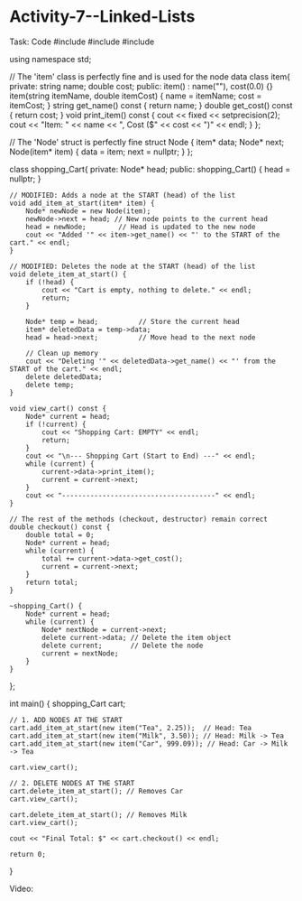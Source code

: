 # Activity-7--Linked-Lists

Task: Code
#include <iostream>
#include <string>
#include <iomanip>

using namespace std;

// The 'item' class is perfectly fine and is used for the node data
class item{
private:
    string name;
    double cost;
public:
    item() : name(""), cost(0.0) {}
    item(string itemName, double itemCost) {
        name = itemName;
        cost = itemCost;
    }
    string get_name() const { return name; }
    double get_cost() const { return cost; }
    void print_item() const { 
        cout << fixed << setprecision(2);
        cout << "Item: " << name << ", Cost ($" << cost << ")" << endl;
    }
};

// The 'Node' struct is perfectly fine
struct Node {
    item* data;
    Node* next;
    Node(item* item) {
        data = item;
        next = nullptr;
    }
};

class shopping_Cart{
private:
    Node* head;
public:
    shopping_Cart() { head = nullptr; }

    // MODIFIED: Adds a node at the START (head) of the list
    void add_item_at_start(item* item) {
        Node* newNode = new Node(item);
        newNode->next = head; // New node points to the current head
        head = newNode;        // Head is updated to the new node
        cout << "Added '" << item->get_name() << "' to the START of the cart." << endl;
    }

    // MODIFIED: Deletes the node at the START (head) of the list
    void delete_item_at_start() {
        if (!head) {
            cout << "Cart is empty, nothing to delete." << endl;
            return;
        }
        
        Node* temp = head;          // Store the current head
        item* deletedData = temp->data;
        head = head->next;          // Move head to the next node
        
        // Clean up memory
        cout << "Deleting '" << deletedData->get_name() << "' from the START of the cart." << endl;
        delete deletedData;
        delete temp;
    }

    void view_cart() const {
        Node* current = head;
        if (!current) {
            cout << "Shopping Cart: EMPTY" << endl;
            return;
        }
        cout << "\n--- Shopping Cart (Start to End) ---" << endl;
        while (current) {
            current->data->print_item();
            current = current->next;
        }
        cout << "--------------------------------------" << endl;
    }

    // The rest of the methods (checkout, destructor) remain correct
    double checkout() const {
        double total = 0;
        Node* current = head;
        while (current) {
            total += current->data->get_cost();
            current = current->next;
        }
        return total;
    }

    ~shopping_Cart() {
        Node* current = head;
        while (current) {
            Node* nextNode = current->next;
            delete current->data; // Delete the item object
            delete current;       // Delete the node
            current = nextNode;
        }
    }
};

int main() {
    shopping_Cart cart;

    // 1. ADD NODES AT THE START
    cart.add_item_at_start(new item("Tea", 2.25));  // Head: Tea
    cart.add_item_at_start(new item("Milk", 3.50)); // Head: Milk -> Tea
    cart.add_item_at_start(new item("Car", 999.09)); // Head: Car -> Milk -> Tea

    cart.view_cart();

    // 2. DELETE NODES AT THE START
    cart.delete_item_at_start(); // Removes Car
    cart.view_cart();

    cart.delete_item_at_start(); // Removes Milk
    cart.view_cart();

    cout << "Final Total: $" << cart.checkout() << endl;

    return 0;
}

Video: 
